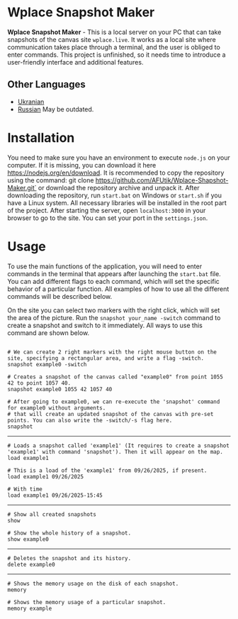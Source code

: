 # Wplace Snapshot Maker

__Wplace Snapshot Maker__ - This is a local server on your PC that can take snapshots of the canvas site `wplace.live`. It works as a local site where communication takes place through a terminal, and the user is obliged to enter commands. This project is unfinished, so it needs time to introduce a user-friendly interface and additional features.

## Other Languages
- [Ukranian](README.ua.md)
- [Russian](README.md)
May be outdated.

# Installation
You need to make sure you have an environment to execute `node.js` on your computer. If it is missing, you can download it here https://nodejs.org/en/download. It is recommended to copy the repository using the command: git clone https://github.com/AFUtik/Wplace-Shapshot-Maker.git`
or download the repository archive and unpack it. After downloading the repository, run `start.bat` on Windows or `start.sh` if you have a Linux system. All necessary libraries will be installed in the root part of the project. After starting the server, open `localhost:3000` in your browser to go to the site. You can set your port in the `settings.json`.

# Usage
To use the main functions of the application, you will need to enter commands in the terminal that appears after launching the `start.bat` file. You can add different flags to each command, which will set the specific behavior of a particular function. All examples of how to use all the different commands will be described below. 

On the site you can select two markers with the right click, which will set the area of the picture. Run the `snapshot your_name -switch` command to create a snapshot and switch to it immediately. All ways to use this command are shown below.


```

# We can create 2 right markers with the right mouse button on the site, specifying a rectangular area, and write a flag -switch.
snapshot example0 -switch

# Creates a snapshot of the canvas called "example0" from point 1055 42 to point 1057 40.
snapshot example0 1055 42 1057 40

# After going to example0, we can re-execute the 'snapshot' command for example0 without arguments.
# that will create an updated snapshot of the canvas with pre-set points. You can also write the -switch/-s flag here.
snapshot

```
___
```
# Loads a snapshot called 'example1' (It requires to create a snapshot 'example1' with command 'snapshot'). Then it will appear on the map.
load example1

# This is a load of the 'example1' from 09/26/2025, if present.
load example1 09/26/2025

# With time
load example1 09/26/2025-15:45

```
___
```
# Show all created snapshots
show

# Show the whole history of a snapshot.
show example0
```
___
```
# Deletes the snapshot and its history.
delete example0
```
___ 
```
# Shows the memory usage on the disk of each snapshot.
memory

# Shows the memory usage of a particular snapshot.
memory example
```
